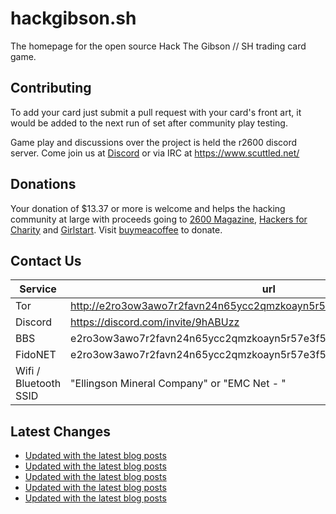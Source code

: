 # hackgibson.sh
The homepage for the open source Hack The Gibson // SH trading card game.


## Contributing

To add your card just submit a pull request with your card's front art, it would be added to the next run of set after community play testing.

Game play and discussions over the project is held the r2600 discord server. Come join us at [Discord](https://discord.com/invite/9hABUzz) or via IRC at https://www.scuttled.net/


## Donations

Your donation of $13.37 or more is welcome and helps the hacking community at large with proceeds going to [2600 Magazine](https://2600.com/), [Hackers for Charity](https://hackersforcharity.org) and [Girlstart](https://girlstart.org).  Visit [buymeacoffee](https://www.buymeacoffee.com/hackgibson.sh) to donate.


## Contact Us

Service | url
-|-
Tor | http://e2ro3ow3awo7r2favn24n65ycc2qmzkoayn5r57e3f56nvjwdcgg32ad.onion
Discord | https://discord.com/invite/9hABUzz
BBS | e2ro3ow3awo7r2favn24n65ycc2qmzkoayn5r57e3f56nvjwdcgg32ad.onion:23
FidoNET | e2ro3ow3awo7r2favn24n65ycc2qmzkoayn5r57e3f56nvjwdcgg32ad.onion:24554
Wifi / Bluetooth SSID | "Ellingson Mineral Company" or "EMC Net - <fidonet address>"

## Latest Changes
<!-- BLOG-POST-LIST:START -->
- [Updated with the latest blog posts](https://github.com/DFW2600/hackgibson.sh/commit/4f3d09b5f7a5464ebf4f99f1910ba1ee08f59671)
- [Updated with the latest blog posts](https://github.com/DFW2600/hackgibson.sh/commit/52a390febbc08237a7e405b802e64172f24f7b23)
- [Updated with the latest blog posts](https://github.com/DFW2600/hackgibson.sh/commit/cf536a7930d658f91226b0334fa698b52c71c86b)
- [Updated with the latest blog posts](https://github.com/DFW2600/hackgibson.sh/commit/91b01bb9b423fe3a3458d70c027c1952a0b2c7dc)
- [Updated with the latest blog posts](https://github.com/DFW2600/hackgibson.sh/commit/b3d5779ab5d2399051249ed18102bc5f4c409510)
<!-- BLOG-POST-LIST:END -->
